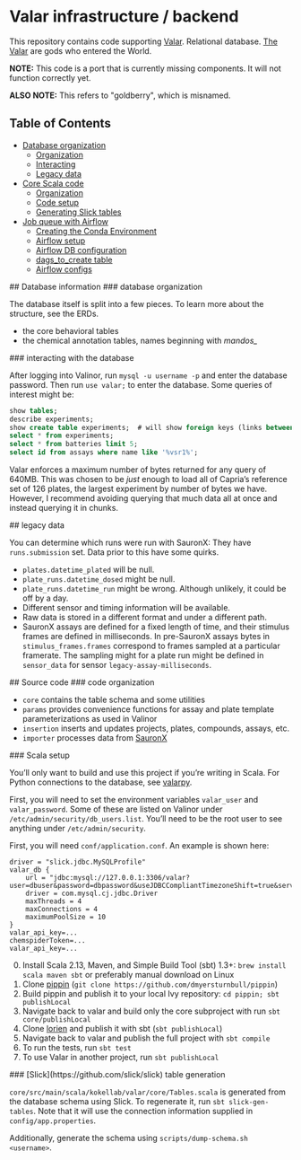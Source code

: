 # Valar infrastructure / backend

This repository contains code supporting [Valar](https://github.com/dmyersturnbull/valar-schema).
Relational database. [The Valar](https://en.wikipedia.org/wiki/Vala_(Middle-earth)) are gods who entered the World.

**NOTE:** This code is a port that is currently missing components. It will not function correctly yet.

**ALSO NOTE:** This refers to "goldberry", which is misnamed.



## Table of Contents 
* [Database organization](#db_info)
  * [Organization](#db_organization)
  * [Interacting](#interacting)
  * [Legacy data](#legacy_data)
* [Core Scala code](#source_code)
  * [Organization](#code_organization)
  * [Code setup](#code_setup)
  * [Generating Slick tables](#slick)
* [Job queue with Airflow](#setup_airflow)
  * [Creating the Conda Environment ](#conda_env)
  * [Airflow setup](#airflow_db)
  * [Airflow DB configuration](#db_config)
  * [dags_to_create table](#dags_to_create)
  * [Airflow configs](#goldberry)


<a name="db_info"/>
## Database information

<a name="db_organization"/>
### database organization


The database itself is split into a few pieces. To learn more about the structure, see the ERDs.
- the core behavioral tables
- the chemical annotation tables, names beginning with _mandos\__


<a name="interacting"/>
### interacting with the database

After logging into Valinor, run `mysql -u username -p` and enter the database password. Then run `use valar;` to enter the database.
Some queries of interest might be:

```sql
show tables;
describe experiments;
show create table experiments;  # will show foreign keys (links between tables)
select * from experiments;
select * from batteries limit 5;
select id from assays where name like '%vsr1%';
```

Valar enforces a maximum number of bytes returned for any query of 640MB. This was chosen to be _just_ enough to load all of Capria’s reference set of 126 plates, the largest experiment by number of bytes we have. However, I recommend avoiding querying that much data all at once and instead querying it in chunks.

<a name="legacy_data"/>
## legacy data

You can determine which runs were run with SauronX: They have `runs.submission` set. Data prior to this have some quirks.

- `plates.datetime_plated` will be null.
- `plate_runs.datetime_dosed` might be null.
- `plate_runs.datetime_run` might be wrong. Although unlikely, it could be off by a day.
- Different sensor and timing information will be available.
- Raw data is stored in a different format and under a different path.
- SauronX assays are defined for a fixed length of time, and their stimulus frames are defined in milliseconds. In pre-SauronX assays bytes in `stimulus_frames.frames` correspond to frames sampled at a particular framerate. The sampling might for a plate run might be defined in `sensor_data` for sensor `legacy-assay-milliseconds`.



<a name="source_code"/>
## Source code


<a name="code_organization"/>
### code organization

  - `core` contains the table schema and some utilities
  - `params` provides convenience functions for assay and plate template parameterizations as used in Valinor
  - `insertion` inserts and updates projects, plates, compounds, assays, etc.
  - `importer` processes data from [SauronX](https://github.com/kokellab/sauronx)


<a name="code_setup"/>
### Scala setup

You’ll only want to build and use this project if you’re writing in Scala. For Python connections to the database, see [valarpy](https://github.com/kokellab/valarpy).

First, you will need to set the environment variables `valar_user` and `valar_password`. Some of these are listed on Valinor under `/etc/admin/security/db_users.list`. You’ll need to be the root user to see anything under `/etc/admin/security`.

First, you will need `conf/application.conf`. An example is shown here:

```
driver = "slick.jdbc.MySQLProfile"
valar_db {
	url = "jdbc:mysql://127.0.0.1:3306/valar?user=dbuser&password=dbpassword&useJDBCCompliantTimezoneShift=true&serverTimezone=America/Los_Angeles&nullNamePatternMatchesAll=true"
	driver = com.mysql.cj.jdbc.Driver
	maxThreads = 4
	maxConnections = 4
	maximumPoolSize = 10
}
valar_api_key=...
chemspiderToken=...
valar_api_key=...
```

0. Install Scala 2.13, Maven, and Simple Build Tool (sbt) 1.3+: `brew install scala maven sbt` or preferably manual download on Linux
1. Clone [pippin](https://github.com/kokellab/pippin) (`git clone https://github.com/dmyersturnbull/pippin`)
2. Build pippin and publish it to your local Ivy repository: `cd pippin; sbt publishLocal`
3. Navigate back to valar and build only the core subproject with run `sbt core/publishLocal`
4. Clone [lorien](https://github.com/kokellab/lorien) and publish it with sbt (`sbt publishLocal`)
5. Navigate back to valar and publish the full project with `sbt compile`
6. To run the tests, run `sbt test`
7. To use Valar in another project, run `sbt publishLocal`


<a name="slick"/>
### [Slick](https://github.com/slick/slick) table generation

`core/src/main/scala/kokellab/valar/core/Tables.scala` is generated from the database schema using Slick.
To regenerate it, run `sbt slick-gen-tables`. Note that it will use the connection information supplied in `config/app.properties`.

Additionally, generate the schema using `scripts/dump-schema.sh <username>`.

